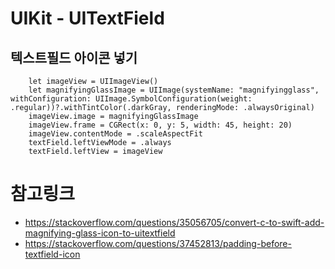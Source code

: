 # UIKit - UITextField

## 텍스트필드 아이콘 넣기
```
    let imageView = UIImageView()
    let magnifyingGlassImage = UIImage(systemName: "magnifyingglass", withConfiguration: UIImage.SymbolConfiguration(weight: .regular))?.withTintColor(.darkGray, renderingMode: .alwaysOriginal)
    imageView.image = magnifyingGlassImage    
    imageView.frame = CGRect(x: 0, y: 5, width: 45, height: 20)
    imageView.contentMode = .scaleAspectFit
    textField.leftViewMode = .always
    textField.leftView = imageView
```


# 참고링크
- https://stackoverflow.com/questions/35056705/convert-c-to-swift-add-magnifying-glass-icon-to-uitextfield
- https://stackoverflow.com/questions/37452813/padding-before-textfield-icon
